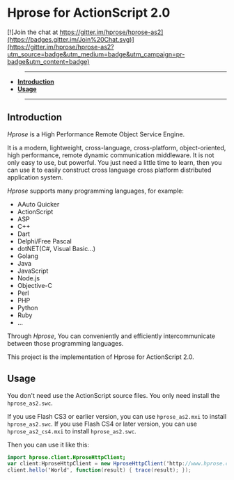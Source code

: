 # Hprose for ActionScript 2.0

[![Join the chat at https://gitter.im/hprose/hprose-as2](https://badges.gitter.im/Join%20Chat.svg)](https://gitter.im/hprose/hprose-as2?utm_source=badge&utm_medium=badge&utm_campaign=pr-badge&utm_content=badge)

>---
- **[Introduction](#introduction)**
- **[Usage](#usage)**

>---

## Introduction

*Hprose* is a High Performance Remote Object Service Engine.

It is a modern, lightweight, cross-language, cross-platform, object-oriented, high performance, remote dynamic communication middleware. It is not only easy to use, but powerful. You just need a little time to learn, then you can use it to easily construct cross language cross platform distributed application system.

*Hprose* supports many programming languages, for example:

* AAuto Quicker
* ActionScript
* ASP
* C++
* Dart
* Delphi/Free Pascal
* dotNET(C#, Visual Basic...)
* Golang
* Java
* JavaScript
* Node.js
* Objective-C
* Perl
* PHP
* Python
* Ruby
* ...

Through *Hprose*, You can conveniently and efficiently intercommunicate between those programming languages.

This project is the implementation of Hprose for ActionScript 2.0.

## Usage

You don't need use the ActionScript source files. You only need install the `hprose_as2.swc`.

If you use Flash CS3 or earlier version, you can use `hprose_as2.mxi` to install `hprose_as2.swc`. If you use Flash CS4 or later version, you can use `hprose_as2_cs4.mxi` to install `hprose_as2.swc`.

Then you can use it like this:

```ActionScript
import hprose.client.HproseHttpClient;
var client:HproseHttpClient = new HproseHttpClient('http://www.hprose.com/example/');
client.hello('World', function(result) { trace(result); });
```